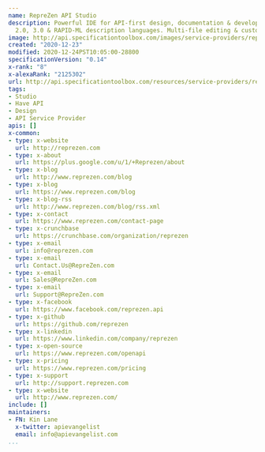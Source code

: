 ```yaml
---
name: RepreZen API Studio
description: Powerful IDE for API-first design, documentation & development w/ Swagger-OpenAPI
  2.0, 3.0 & RAPID-ML description languages. Multi-file editing & custom codegen
image: http://api.specificationtoolbox.com/images/service-providers/reprezen-api-studio.jpg
created: "2020-12-23"
modified: 2020-12-24PST10:05:00-28800
specificationVersion: "0.14"
x-rank: "8"
x-alexaRank: "2125302"
url: http://api.specificationtoolbox.com/resources/service-providers/reprezen-api-studio/
tags:
- Studio
- Have API
- Design
- API Service Provider
apis: []
x-common:
- type: x-website
  url: http://reprezen.com
- type: x-about
  url: https://plus.google.com/u/1/+Reprezen/about
- type: x-blog
  url: http://www.reprezen.com/blog
- type: x-blog
  url: https://www.reprezen.com/blog
- type: x-blog-rss
  url: http://www.reprezen.com/blog/rss.xml
- type: x-contact
  url: https://www.reprezen.com/contact-page
- type: x-crunchbase
  url: https://crunchbase.com/organization/reprezen
- type: x-email
  url: info@reprezen.com
- type: x-email
  url: Contact.Us@RepreZen.com
- type: x-email
  url: Sales@RepreZen.com
- type: x-email
  url: Support@RepreZen.com
- type: x-facebook
  url: https://www.facebook.com/reprezen.api
- type: x-github
  url: https://github.com/reprezen
- type: x-linkedin
  url: https://www.linkedin.com/company/reprezen
- type: x-open-source
  url: https://www.reprezen.com/openapi
- type: x-pricing
  url: https://www.reprezen.com/pricing
- type: x-support
  url: http://support.reprezen.com
- type: x-website
  url: http://www.reprezen.com/
include: []
maintainers:
- FN: Kin Lane
  x-twitter: apievangelist
  email: info@apievangelist.com
...
```

